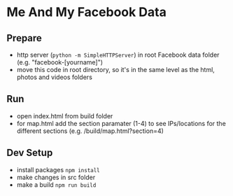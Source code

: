 # Me And My Facebook Data

## Prepare
- http server (```python -m SimpleHTTPServer```) in root Facebook data folder (e.g. "facebook-[yourname]")
- move this code in root directory, so it's in the same level as the html, photos and videos folders

## Run
- open index.html from build folder
- for map.html add the section paramater (1-4) to see IPs/locations for the different sections (e.g. /build/map.html?section=4)

## Dev Setup
- install packages ```npm install```
- make changes in src folder
- make a build ```npm run build```
